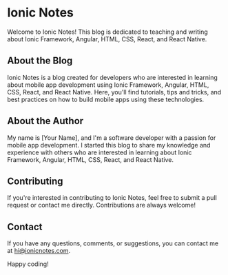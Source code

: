 # Ionic Notes

Welcome to Ionic Notes! This blog is dedicated to teaching and writing about Ionic Framework, Angular, HTML, CSS, React, and React Native.

## About the Blog

Ionic Notes is a blog created for developers who are interested in learning about mobile app development using Ionic Framework, Angular, HTML, CSS, React, and React Native. Here, you'll find tutorials, tips and tricks, and best practices on how to build mobile apps using these technologies.

## About the Author

My name is [Your Name], and I'm a software developer with a passion for mobile app development. I started this blog to share my knowledge and experience with others who are interested in learning about Ionic Framework, Angular, HTML, CSS, React, and React Native. 

## Contributing

If you're interested in contributing to Ionic Notes, feel free to submit a pull request or contact me directly. Contributions are always welcome!

## Contact

If you have any questions, comments, or suggestions, you can contact me at hi@ionicnotes.com.

Happy coding!
